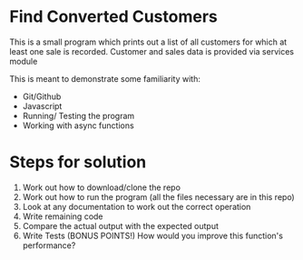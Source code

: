 # Find Converted Customers

This is a small program which prints out a list of all customers for which at least one sale is recorded. 
Customer and sales data is provided via services module


This is meant to demonstrate some familiarity with:

* Git/Github
* Javascript
* Running/ Testing the program
* Working with async functions


# Steps for solution
1. Work out how to download/clone the repo
2. Work out how to run the program (all the files necessary are in this repo)
3. Look at any documentation to work out the correct operation
4. Write remaining code
5. Compare the actual output with the expected output
6. Write Tests
(BONUS POINTS!) How would you improve this function's performance?
